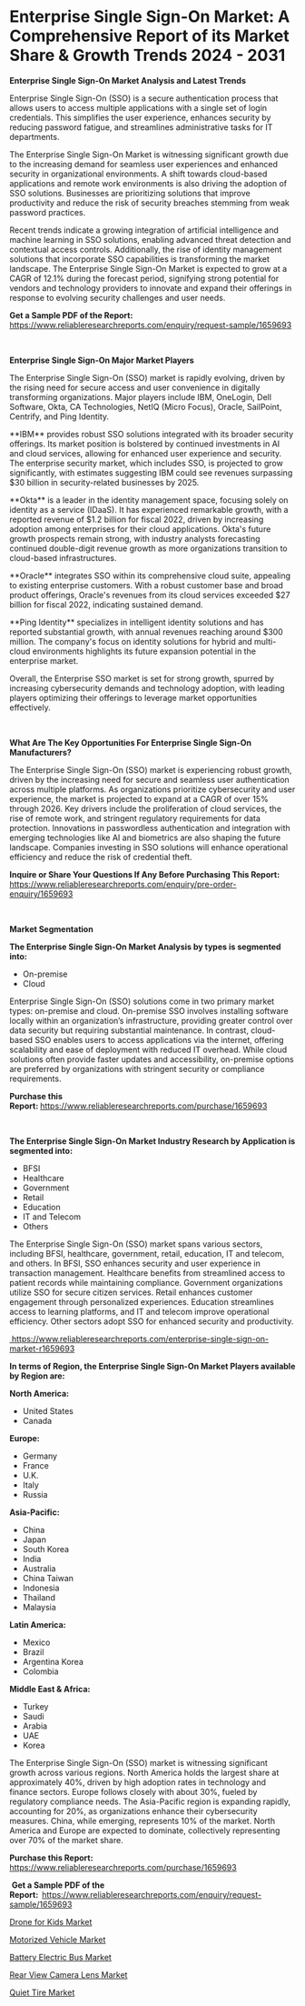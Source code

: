 <p><h1>Enterprise Single Sign-On Market: A Comprehensive Report of its Market Share & Growth Trends 2024 - 2031</h1></p><p><strong>Enterprise Single Sign-On Market Analysis and Latest Trends</strong></p>
<p><p>Enterprise Single Sign-On (SSO) is a secure authentication process that allows users to access multiple applications with a single set of login credentials. This simplifies the user experience, enhances security by reducing password fatigue, and streamlines administrative tasks for IT departments. </p><p>The Enterprise Single Sign-On Market is witnessing significant growth due to the increasing demand for seamless user experiences and enhanced security in organizational environments. A shift towards cloud-based applications and remote work environments is also driving the adoption of SSO solutions. Businesses are prioritizing solutions that improve productivity and reduce the risk of security breaches stemming from weak password practices.</p><p>Recent trends indicate a growing integration of artificial intelligence and machine learning in SSO solutions, enabling advanced threat detection and contextual access controls. Additionally, the rise of identity management solutions that incorporate SSO capabilities is transforming the market landscape. The Enterprise Single Sign-On Market is expected to grow at a CAGR of 12.1% during the forecast period, signifying strong potential for vendors and technology providers to innovate and expand their offerings in response to evolving security challenges and user needs.</p></p>
<p><strong>Get a Sample PDF of the Report:&nbsp;</strong> <a href="https://www.reliableresearchreports.com/enquiry/request-sample/1659693?utm_campaign=1581&utm_medium=2&utm_source=Github&utm_content=ia&utm_term=09122024&utm_id=enterprise-single-sign-on">https://www.reliableresearchreports.com/enquiry/request-sample/1659693</a></p>
<p>&nbsp;</p>
<p><strong>Enterprise Single Sign-On Major Market Players</strong></p>
<p><p>The Enterprise Single Sign-On (SSO) market is rapidly evolving, driven by the rising need for secure access and user convenience in digitally transforming organizations. Major players include IBM, OneLogin, Dell Software, Okta, CA Technologies, NetIQ (Micro Focus), Oracle, SailPoint, Centrify, and Ping Identity.</p><p>**IBM** provides robust SSO solutions integrated with its broader security offerings. Its market position is bolstered by continued investments in AI and cloud services, allowing for enhanced user experience and security. The enterprise security market, which includes SSO, is projected to grow significantly, with estimates suggesting IBM could see revenues surpassing $30 billion in security-related businesses by 2025.</p><p>**Okta** is a leader in the identity management space, focusing solely on identity as a service (IDaaS). It has experienced remarkable growth, with a reported revenue of $1.2 billion for fiscal 2022, driven by increasing adoption among enterprises for their cloud applications. Okta's future growth prospects remain strong, with industry analysts forecasting continued double-digit revenue growth as more organizations transition to cloud-based infrastructures.</p><p>**Oracle** integrates SSO within its comprehensive cloud suite, appealing to existing enterprise customers. With a robust customer base and broad product offerings, Oracle's revenues from its cloud services exceeded $27 billion for fiscal 2022, indicating sustained demand.</p><p>**Ping Identity** specializes in intelligent identity solutions and has reported substantial growth, with annual revenues reaching around $300 million. The company's focus on identity solutions for hybrid and multi-cloud environments highlights its future expansion potential in the enterprise market.</p><p>Overall, the Enterprise SSO market is set for strong growth, spurred by increasing cybersecurity demands and technology adoption, with leading players optimizing their offerings to leverage market opportunities effectively.</p></p>
<p>&nbsp;</p>
<p><strong>What Are The Key Opportunities For Enterprise Single Sign-On Manufacturers?</strong></p>
<p><p>The Enterprise Single Sign-On (SSO) market is experiencing robust growth, driven by the increasing need for secure and seamless user authentication across multiple platforms. As organizations prioritize cybersecurity and user experience, the market is projected to expand at a CAGR of over 15% through 2026. Key drivers include the proliferation of cloud services, the rise of remote work, and stringent regulatory requirements for data protection. Innovations in passwordless authentication and integration with emerging technologies like AI and biometrics are also shaping the future landscape. Companies investing in SSO solutions will enhance operational efficiency and reduce the risk of credential theft.</p></p>
<p><strong>Inquire or Share Your Questions If Any Before Purchasing This Report:</strong> <a href="https://www.reliableresearchreports.com/enquiry/pre-order-enquiry/1659693?utm_campaign=1581&utm_medium=2&utm_source=Github&utm_content=ia&utm_term=09122024&utm_id=enterprise-single-sign-on">https://www.reliableresearchreports.com/enquiry/pre-order-enquiry/1659693</a></p>
<p>&nbsp;</p>
<p><strong>Market Segmentation</strong></p>
<p><strong>The Enterprise Single Sign-On Market Analysis by types is segmented into:</strong></p>
<p><ul><li>On-premise</li><li>Cloud</li></ul></p>
<p><p>Enterprise Single Sign-On (SSO) solutions come in two primary market types: on-premise and cloud. On-premise SSO involves installing software locally within an organization’s infrastructure, providing greater control over data security but requiring substantial maintenance. In contrast, cloud-based SSO enables users to access applications via the internet, offering scalability and ease of deployment with reduced IT overhead. While cloud solutions often provide faster updates and accessibility, on-premise options are preferred by organizations with stringent security or compliance requirements.</p></p>
<p><strong>Purchase this Report:&nbsp;</strong><a href="https://www.reliableresearchreports.com/purchase/1659693?utm_campaign=1581&utm_medium=2&utm_source=Github&utm_content=ia&utm_term=09122024&utm_id=enterprise-single-sign-on">https://www.reliableresearchreports.com/purchase/1659693</a></p>
<p>&nbsp;</p>
<p><strong>The Enterprise Single Sign-On Market Industry Research by Application is segmented into:</strong></p>
<p><ul><li>BFSI</li><li>Healthcare</li><li>Government</li><li>Retail</li><li>Education</li><li>IT and Telecom</li><li>Others</li></ul></p>
<p><p>The Enterprise Single Sign-On (SSO) market spans various sectors, including BFSI, healthcare, government, retail, education, IT and telecom, and others. In BFSI, SSO enhances security and user experience in transaction management. Healthcare benefits from streamlined access to patient records while maintaining compliance. Government organizations utilize SSO for secure citizen services. Retail enhances customer engagement through personalized experiences. Education streamlines access to learning platforms, and IT and telecom improve operational efficiency. Other sectors adopt SSO for enhanced security and productivity.</p></p>
<p><a href="https://www.reliableresearchreports.com/enterprise-single-sign-on-market-r1659693?utm_campaign=1581&utm_medium=2&utm_source=Github&utm_content=ia&utm_term=09122024&utm_id=enterprise-single-sign-on">&nbsp;https://www.reliableresearchreports.com/enterprise-single-sign-on-market-r1659693</a></p>
<p><strong>In terms of Region, the Enterprise Single Sign-On Market Players available by Region are:</strong></p>
<p>
    <p> <strong> North America: </strong>
        <ul>
            <li>United States</li>
            <li>Canada</li>
        </ul>
        </p> 
    <p> <strong> Europe: </strong>
        <ul>
            <li>Germany</li>
            <li>France</li>
            <li>U.K.</li>
            <li>Italy</li>
            <li>Russia</li>
        </ul>
        </p> 
    <p> <strong> Asia-Pacific: </strong>
        <ul>
            <li>China</li>
            <li>Japan</li>
            <li>South Korea</li>
            <li>India</li>
            <li>Australia</li>
            <li>China Taiwan</li>
            <li>Indonesia</li>
            <li>Thailand</li>
            <li>Malaysia</li>
        </ul>
        </p> 
    <p> <strong> Latin America: </strong>
        <ul>
            <li>Mexico</li>
            <li>Brazil</li>
            <li>Argentina Korea</li>
            <li>Colombia</li>
        </ul>
        </p> 
    <p> <strong> Middle East & Africa: </strong>
        <ul>
            <li>Turkey</li>
            <li>Saudi</li>
            <li>Arabia</li>
            <li>UAE</li>
            <li>Korea</li>
        </ul>
    </p>
    </p>
<p><p>The Enterprise Single Sign-On (SSO) market is witnessing significant growth across various regions. North America holds the largest share at approximately 40%, driven by high adoption rates in technology and finance sectors. Europe follows closely with about 30%, fueled by regulatory compliance needs. The Asia-Pacific region is expanding rapidly, accounting for 20%, as organizations enhance their cybersecurity measures. China, while emerging, represents 10% of the market. North America and Europe are expected to dominate, collectively representing over 70% of the market share.</p></p>
<p><strong>Purchase this Report: </strong><a href="https://www.reliableresearchreports.com/purchase/1659693?utm_campaign=1581&utm_medium=2&utm_source=Github&utm_content=ia&utm_term=09122024&utm_id=enterprise-single-sign-on">https://www.reliableresearchreports.com/purchase/1659693</a></p>
<p>&nbsp;<strong>Get a Sample PDF of the Report:&nbsp;&nbsp;</strong><a href="https://www.reliableresearchreports.com/enquiry/request-sample/1659693?utm_campaign=1581&utm_medium=2&utm_source=Github&utm_content=ia&utm_term=09122024&utm_id=enterprise-single-sign-on">https://www.reliableresearchreports.com/enquiry/request-sample/1659693</a></p>
<p><strong></strong></p>
<p><p><a href="https://github.com/mookiesville/Market-Research-Report-List-1/blob/main/drone-for-kids-market.md?utm_campaign=1581&utm_medium=2&utm_source=Github&utm_content=ia&utm_term=09122024&utm_id=enterprise-single-sign-on">Drone for Kids Market</a></p><p><a href="https://www.linkedin.com/pulse/th-score-market-0ptye?utm_campaign=1581&utm_medium=2&utm_source=Github&utm_content=ia&utm_term=09122024&utm_id=enterprise-single-sign-on">Motorized Vehicle Market</a></p><p><a href="https://www.linkedin.com/pulse/recent-battery-electric-bus-market-analysis-shows-size-growing-zdjcf?utm_campaign=1581&utm_medium=2&utm_source=Github&utm_content=ia&utm_term=09122024&utm_id=enterprise-single-sign-on">Battery Electric Bus Market</a></p><p><a href="https://www.linkedin.com/pulse/market-study-rear-view-camera-lens-size-dynamics-expected-odggf?utm_campaign=1581&utm_medium=2&utm_source=Github&utm_content=ia&utm_term=09122024&utm_id=enterprise-single-sign-on">Rear View Camera Lens Market</a></p><p><a href="https://www.linkedin.com/pulse/exploring-quiet-tire-market-size-share-growth-rate-revenue-arqvf?utm_campaign=1581&utm_medium=2&utm_source=Github&utm_content=ia&utm_term=09122024&utm_id=enterprise-single-sign-on">Quiet Tire Market</a></p></p>